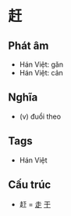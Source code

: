 # 赶

## Phát âm
* Hán Việt: gǎn
* Hán Việt: cản

## Nghĩa
* (v) đuổi theo

## Tags
* Hán Việt

## Cấu trúc
* 赶 = [走](走.md) [干](干.md)

<script>window.HANZI_FIELD='赶';</script>